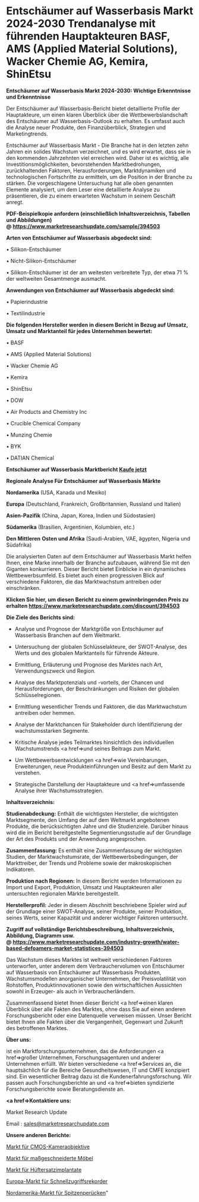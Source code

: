 # Entschäumer auf Wasserbasis Markt 2024-2030 Trendanalyse mit führenden Hauptakteuren BASF, AMS (Applied Material Solutions), Wacker Chemie AG, Kemira, ShinEtsu

<strong>Entschäumer auf Wasserbasis Markt 2024-2030: Wichtige Erkenntnisse und Erkenntnisse</strong>

Der Entschäumer auf Wasserbasis-Bericht bietet detaillierte Profile der Hauptakteure, um einen klaren Überblick über die Wettbewerbslandschaft des Entschäumer auf Wasserbasis-Outlook zu erhalten. Es umfasst auch die Analyse neuer Produkte, den Finanzüberblick, Strategien und Marketingtrends.

Entschäumer auf Wasserbasis Markt - Die Branche hat in den letzten zehn Jahren ein solides Wachstum verzeichnet, und es wird erwartet, dass sie in den kommenden Jahrzehnten viel erreichen wird. Daher ist es wichtig, alle Investitionsmöglichkeiten, bevorstehenden Marktbedrohungen, zurückhaltenden Faktoren, Herausforderungen, Marktdynamiken und technologischen Fortschritte zu ermitteln, um die Position in der Branche zu stärken. Die vorgeschlagene Untersuchung hat alle oben genannten Elemente analysiert, um dem Leser eine detaillierte Analyse zu präsentieren, die zu einem erwarteten Wachstum in seinem Geschäft anregt.

<strong><b>PDF-Beispielkopie anfordern (einschließlich Inhaltsverzeichnis, Tabellen und Abbildungen) @ </b></strong><strong><a href=https://www.marketresearchupdate.com/sample/394503><strong>https://www.marketresearchupdate.com/sample/394503</u></a></strong></strong>

<strong>Arten von Entschäumer auf Wasserbasis abgedeckt sind:</strong>

• Silikon-Entschäumer

• Nicht-Silikon-Entschäumer

• Silikon-Entschäumer ist der am weitesten verbreitete Typ, der etwa 71 % der weltweiten Gesamtmenge ausmacht.

<strong>Anwendungen von Entschäumer auf Wasserbasis abgedeckt sind:</strong>

• Papierindustrie

• Textilindustrie

<strong>Die folgenden Hersteller werden in diesem Bericht in Bezug auf Umsatz, Umsatz und Marktanteil für jedes Unternehmen bewertet:</strong>

• BASF

• AMS (Applied Material Solutions)

• Wacker Chemie AG

• Kemira

• ShinEtsu

• DOW

• Air Products and Chemistry Inc

• Crucible Chemical Company

• Munzing Chemie

• BYK

• DATIAN Chemical

<strong>Entschäumer auf Wasserbasis Marktbericht <a href=https://www.marketresearchupdate.com/buynow/394503>Kaufe jetzt</a></strong>

<strong>Regionale Analyse Für Entschäumer auf Wasserbasis Märkte</strong>

<strong>Nordamerika</strong> (USA, Kanada und Mexiko)

<strong>Europa</strong> (Deutschland, Frankreich, Großbritannien, Russland und Italien)

<strong>Asien-Pazifik</strong> (China, Japan, Korea, Indien und Südostasien)

<strong>Südamerika</strong> (Brasilien, Argentinien, Kolumbien, etc.)

<strong>Den Mittleren</strong> <strong>Osten und Afrika</strong> (Saudi-Arabien, VAE, ägypten, Nigeria und Südafrika)

Die analysierten Daten auf dem Entschäumer auf Wasserbasis Markt helfen Ihnen, eine Marke innerhalb der Branche aufzubauen, während Sie mit den Giganten konkurrieren. Dieser Bericht bietet Einblicke in ein dynamisches Wettbewerbsumfeld. Es bietet auch einen progressiven Blick auf verschiedene Faktoren, die das Marktwachstum antreiben oder einschränken.

<strong>Klicken Sie hier, um diesen Bericht zu einem gewinnbringenden Preis zu erhalten
</strong><strong><a href=https://www.marketresearchupdate.com/discount/394503>https://www.marketresearchupdate.com/discount/394503</b></u></strong></a>

<strong>Die Ziele des Berichts sind:</strong>

- Analyse und Prognose der Marktgröße von Entschäumer auf Wasserbasis Branchen auf dem Weltmarkt.

- Untersuchung der globalen Schlüsselakteure, der SWOT-Analyse, des Werts und des globalen Marktanteils für führende Akteure.

- Ermittlung, Erläuterung und Prognose des Marktes nach Art, Verwendungszweck und Region.

- Analyse des Marktpotenzials und -vorteils, der Chancen und Herausforderungen, der Beschränkungen und Risiken der globalen Schlüsselregionen.

- Ermittlung wesentlicher Trends und Faktoren, die das Marktwachstum antreiben oder hemmen.

- Analyse der Marktchancen für Stakeholder durch Identifizierung der wachstumsstarken Segmente.

- Kritische Analyse jedes Teilmarktes hinsichtlich des individuellen Wachstumstrends <a href=>und</a> seines Beitrags zum Markt.

- Um Wettbewerbsentwicklungen <a href=>wie</a> Vereinbarungen, Erweiterungen, neue Produkteinführungen und Besitz auf dem Markt zu verstehen.

- Strategische Darstellung der Hauptakteure und <a href=>umfas</a>sende Analyse ihrer Wachstumsstrategien.

<strong>Inhaltsverzeichnis:</strong>

<strong>Studienabdeckung:</strong> Enthält die wichtigsten Hersteller, die wichtigsten Marktsegmente, den Umfang der auf dem Weltmarkt angebotenen Produkte, die berücksichtigten Jahre und die Studienziele. Darüber hinaus wird die im Bericht bereitgestellte Segmentierungsstudie auf der Grundlage der Art des Produkts und der Anwendung angesprochen.

<strong>Zusammenfassung:</strong> Es enthält eine Zusammenfassung der wichtigsten Studien, der Marktwachstumsrate, der Wettbewerbsbedingungen, der Markttreiber, der Trends und Probleme sowie der makroskopischen Indikatoren.

<strong>Produktion nach Regionen:</strong> In diesem Bericht werden Informationen zu Import und Export, Produktion, Umsatz und Hauptakteuren aller untersuchten regionalen Märkte bereitgestellt.

<strong>Herstellerprofil:</strong> Jeder in diesem Abschnitt beschriebene Spieler wird auf der Grundlage einer SWOT-Analyse, seiner Produkte, seiner Produktion, seines Werts, seiner Kapazität und anderer wichtiger Faktoren untersucht.

<strong><b>Zugriff auf vollständige Berichtsbeschreibung, Inhaltsverzeichnis, Abbildung, Diagramm usw. @ </b></strong><strong><a href=https://www.marketresearchupdate.com/industry-growth/water-based-defoamers-market-statistices-394503>https://www.marketresearchupdate.com/industry-growth/water-based-defoamers-market-statistices-394503</a></strong>

Das Wachstum dieses Marktes ist weltweit verschiedenen Faktoren unterworfen, unter anderem dem Verbrauchervolumen von Entschäumer auf Wasserbasis von Entschäumer auf Wasserbasis Produkten, Wachstumsmodellen anorganischer Unternehmen, der Preisvolatilität von Rohstoffen, Produktinnovationen sowie den wirtschaftlichen Aussichten sowohl in Erzeuger- als auch in Verbraucherländern.

Zusammenfassend bietet Ihnen dieser Bericht <a href=>einen</a> klaren Überblick über alle Fakten des Marktes, ohne dass Sie auf einen anderen Forschungsbericht oder eine Datenquelle verweisen müssen. Unser Bericht bietet Ihnen alle Fakten über die Vergangenheit, Gegenwart und Zukunft des betroffenen Marktes.

<strong>Über uns:</strong>

 ist ein Marktforschungsunternehmen, das die Anforderungen <a href=>großer</a> Unternehmen, Forschungsagenturen und anderer Unternehmen erfüllt. Wir bieten verschiedene <a href=>Services</a> an, die hauptsächlich für die Bereiche Gesundheitswesen, IT und CMFE konzipiert sind. Ein wesentlicher Beitrag dazu ist die Kundenerfahrungsforschung. Wir passen auch Forschungsberichte an und <a href=>bieten</a> syndizierte Forschungsberichte sowie Beratungsdienste an.

<strong><a href=>Kontaktiere uns:</a></strong>

Market Research Update

Email : sales@marketresearchupdate.com

<strong>Unsere anderen Berichte:</strong>

<a href=https://www.linkedin.com/pulse/cmos-camera-lens-market-size-growth-set-surge-significantly>Markt für CMOS-Kameraobjektive</a>

<a href=https://www.linkedin.com/pulse/customized-furniture-market-analysis-segment-region-growth>Markt für maßgeschneiderte Möbel</a>

<a href=https://www.linkedin.com/pulse/hip-replacement-implants-market-analysis-segment>Markt für Hüftersatzimplantate</a>

<a href=https://www.linkedin.com/pulse/europe-quick-access-recorder-market-future>Europa-Markt für Schnellzugriffsrekorder</a>

<a href=https://www.linkedin.com/pulse/north-america-lace-wigs-market-2023-2030-explained-effective>Nordamerika-Markt für Spitzenperücken</a>"
